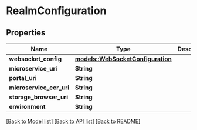 # RealmConfiguration

## Properties

Name | Type | Description | Notes
------------ | ------------- | ------------- | -------------
**websocket_config** | [**models::WebSocketConfiguration**](WebSocketConfiguration.md) |  | 
**microservice_uri** | **String** |  | 
**portal_uri** | **String** |  | 
**microservice_ecr_uri** | **String** |  | 
**storage_browser_uri** | **String** |  | 
**environment** | **String** |  | 

[[Back to Model list]](../README.md#documentation-for-models) [[Back to API list]](../README.md#documentation-for-api-endpoints) [[Back to README]](../README.md)


